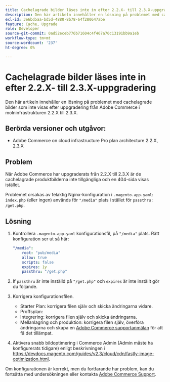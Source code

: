 ```yaml
---
title: Cachelagrade bilder läses inte in efter 2.2.X- till 2.3.X-uppgradering
description: Den här artikeln innehåller en lösning på problemet med cachelagrade bilder som inte visas efter uppgradering från Adobe Commerce i molninfrastrukturen 2.2.X till 2.3.X.
exl-id: 3e6bd5aa-bd5d-4880-8b78-64f280647abe
feature: Cache, Upgrade
role: Developer
source-git-commit: 0ad52eceb776b71604c4f467a70c13191bb9a1eb
workflow-type: tm+mt
source-wordcount: '237'
ht-degree: 0%

---
```


# Cachelagrade bilder läses inte in efter 2.2.X- till 2.3.X-uppgradering

Den här artikeln innehåller en lösning på problemet med cachelagrade bilder som inte visas efter uppgradering från Adobe Commerce i molninfrastrukturen 2.2.X till 2.3.X.

## Berörda versioner och utgåvor:

* Adobe Commerce on cloud infrastructure Pro plan architecture 2.2.X, 2.3.X

## Problem

När Adobe Commerce har uppgraderats från 2.2.X till 2.3.X är de cachelagrade produktbilderna inte tillgängliga och en 404-sida visas istället.

Problemet orsakas av felaktig Nginx-konfiguration i `.magento.app.yaml`: `index.php` (eller ingen) används för `"/media"` plats i stället för `passthru: /get.php`.

## Lösning

1. Kontrollera `.magento.app.yaml` konfigurationsfil, på `"/media"` plats. Rätt konfiguration ser ut så här:

   ```yaml
   "/media":
       root: "pub/media"
       allow: true
       scripts: false
       expires: 1y
       passthru: "/get.php"
   ```

1. If `passthru` är inte inställd på `"/get.php"` och `expires` är inte inställt gör du följande.
1. Korrigera konfigurationsfilen.
   * Starter Plan: korrigera filen själv och skicka ändringarna vidare.
   * Proffsplan:
   * Integrering: korrigera filen själv och skicka ändringarna.
   * Mellanlagring och produktion: korrigera filen själv, överföra ändringarna och skapa en [Adobe Commerce supportanmälan](/help/help-center-guide/help-center/magento-help-center-user-guide.md#submit-ticket) för att få det tillämpat.

1. Aktivera snabb bildoptimering i Commerce Admin (Admin måste ha konfigurerats tidigare) enligt beskrivningen i <https://devdocs.magento.com/guides/v2.3/cloud/cdn/fastly-image-optimization.html>.

Om konfigurationen är korrekt, men du fortfarande har problem, kan du fortsätta med undersökningen eller kontakta [Adobe Commerce Support](/help/help-center-guide/help-center/magento-help-center-user-guide.md#submit-ticket).
